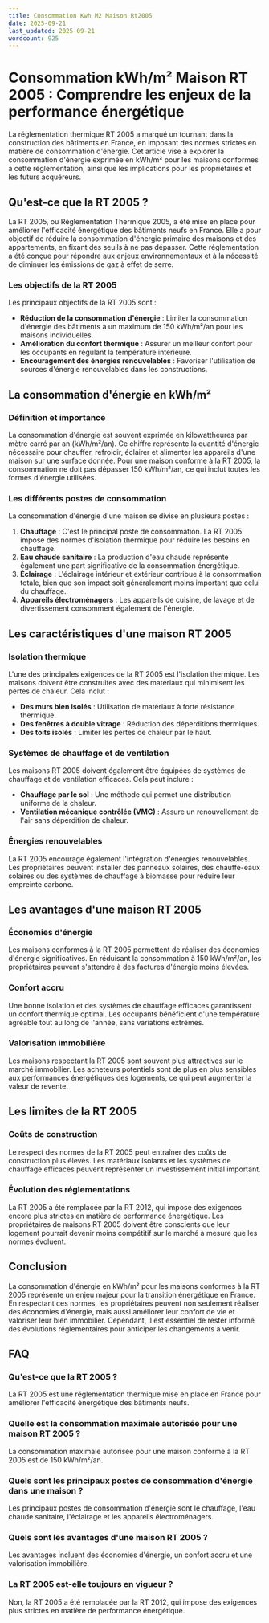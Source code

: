 ```yaml
---
title: Consommation Kwh M2 Maison Rt2005
date: 2025-09-21
last_updated: 2025-09-21
wordcount: 925
---
```


# Consommation kWh/m² Maison RT 2005 : Comprendre les enjeux de la performance énergétique

La réglementation thermique RT 2005 a marqué un tournant dans la construction des bâtiments en France, en imposant des normes strictes en matière de consommation d'énergie. Cet article vise à explorer la consommation d'énergie exprimée en kWh/m² pour les maisons conformes à cette réglementation, ainsi que les implications pour les propriétaires et les futurs acquéreurs.

## Qu'est-ce que la RT 2005 ?

La RT 2005, ou Réglementation Thermique 2005, a été mise en place pour améliorer l'efficacité énergétique des bâtiments neufs en France. Elle a pour objectif de réduire la consommation d'énergie primaire des maisons et des appartements, en fixant des seuils à ne pas dépasser. Cette réglementation a été conçue pour répondre aux enjeux environnementaux et à la nécessité de diminuer les émissions de gaz à effet de serre.

### Les objectifs de la RT 2005

Les principaux objectifs de la RT 2005 sont :

- **Réduction de la consommation d'énergie** : Limiter la consommation d'énergie des bâtiments à un maximum de 150 kWh/m²/an pour les maisons individuelles.
- **Amélioration du confort thermique** : Assurer un meilleur confort pour les occupants en régulant la température intérieure.
- **Encouragement des énergies renouvelables** : Favoriser l'utilisation de sources d'énergie renouvelables dans les constructions.

## La consommation d'énergie en kWh/m²

### Définition et importance

La consommation d'énergie est souvent exprimée en kilowattheures par mètre carré par an (kWh/m²/an). Ce chiffre représente la quantité d'énergie nécessaire pour chauffer, refroidir, éclairer et alimenter les appareils d'une maison sur une surface donnée. Pour une maison conforme à la RT 2005, la consommation ne doit pas dépasser 150 kWh/m²/an, ce qui inclut toutes les formes d'énergie utilisées.

### Les différents postes de consommation

La consommation d'énergie d'une maison se divise en plusieurs postes :

1. **Chauffage** : C'est le principal poste de consommation. La RT 2005 impose des normes d'isolation thermique pour réduire les besoins en chauffage.
2. **Eau chaude sanitaire** : La production d'eau chaude représente également une part significative de la consommation énergétique.
3. **Éclairage** : L'éclairage intérieur et extérieur contribue à la consommation totale, bien que son impact soit généralement moins important que celui du chauffage.
4. **Appareils électroménagers** : Les appareils de cuisine, de lavage et de divertissement consomment également de l'énergie.

## Les caractéristiques d'une maison RT 2005

### Isolation thermique

L'une des principales exigences de la RT 2005 est l'isolation thermique. Les maisons doivent être construites avec des matériaux qui minimisent les pertes de chaleur. Cela inclut :

- **Des murs bien isolés** : Utilisation de matériaux à forte résistance thermique.
- **Des fenêtres à double vitrage** : Réduction des déperditions thermiques.
- **Des toits isolés** : Limiter les pertes de chaleur par le haut.

### Systèmes de chauffage et de ventilation

Les maisons RT 2005 doivent également être équipées de systèmes de chauffage et de ventilation efficaces. Cela peut inclure :

- **Chauffage par le sol** : Une méthode qui permet une distribution uniforme de la chaleur.
- **Ventilation mécanique contrôlée (VMC)** : Assure un renouvellement de l'air sans déperdition de chaleur.

### Énergies renouvelables

La RT 2005 encourage également l'intégration d'énergies renouvelables. Les propriétaires peuvent installer des panneaux solaires, des chauffe-eaux solaires ou des systèmes de chauffage à biomasse pour réduire leur empreinte carbone.

## Les avantages d'une maison RT 2005

### Économies d'énergie

Les maisons conformes à la RT 2005 permettent de réaliser des économies d'énergie significatives. En réduisant la consommation à 150 kWh/m²/an, les propriétaires peuvent s'attendre à des factures d'énergie moins élevées.

### Confort accru

Une bonne isolation et des systèmes de chauffage efficaces garantissent un confort thermique optimal. Les occupants bénéficient d'une température agréable tout au long de l'année, sans variations extrêmes.

### Valorisation immobilière

Les maisons respectant la RT 2005 sont souvent plus attractives sur le marché immobilier. Les acheteurs potentiels sont de plus en plus sensibles aux performances énergétiques des logements, ce qui peut augmenter la valeur de revente.

## Les limites de la RT 2005

### Coûts de construction

Le respect des normes de la RT 2005 peut entraîner des coûts de construction plus élevés. Les matériaux isolants et les systèmes de chauffage efficaces peuvent représenter un investissement initial important.

### Évolution des réglementations

La RT 2005 a été remplacée par la RT 2012, qui impose des exigences encore plus strictes en matière de performance énergétique. Les propriétaires de maisons RT 2005 doivent être conscients que leur logement pourrait devenir moins compétitif sur le marché à mesure que les normes évoluent.

## Conclusion

La consommation d'énergie en kWh/m² pour les maisons conformes à la RT 2005 représente un enjeu majeur pour la transition énergétique en France. En respectant ces normes, les propriétaires peuvent non seulement réaliser des économies d'énergie, mais aussi améliorer leur confort de vie et valoriser leur bien immobilier. Cependant, il est essentiel de rester informé des évolutions réglementaires pour anticiper les changements à venir.

## FAQ

### Qu'est-ce que la RT 2005 ?

La RT 2005 est une réglementation thermique mise en place en France pour améliorer l'efficacité énergétique des bâtiments neufs.

### Quelle est la consommation maximale autorisée pour une maison RT 2005 ?

La consommation maximale autorisée pour une maison conforme à la RT 2005 est de 150 kWh/m²/an.

### Quels sont les principaux postes de consommation d'énergie dans une maison ?

Les principaux postes de consommation d'énergie sont le chauffage, l'eau chaude sanitaire, l'éclairage et les appareils électroménagers.

### Quels sont les avantages d'une maison RT 2005 ?

Les avantages incluent des économies d'énergie, un confort accru et une valorisation immobilière.

### La RT 2005 est-elle toujours en vigueur ?

Non, la RT 2005 a été remplacée par la RT 2012, qui impose des exigences plus strictes en matière de performance énergétique.